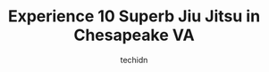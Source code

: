 ---
layout: ampstory
image: https://i0.wp.com/www.depkes.org/wp-content/uploads/2023/06/jiu-jitsu-0-in-chesapeake-va-1685871548.jpeg?resize=640,853
author: techidn
featured: false
description: Discover the impressive array of Jiu Jitsu options in Chesapeake VA, where you can find 10 of the largest Jiu Jitsu establishments in the area. From renowned classics to hidden gems, Chesape
title: Experience 10 Superb Jiu Jitsu in Chesapeake VA
cover:
   title: Experience 10 Superb Jiu Jitsu in Chesapeake VA
   subtitle: Rickpate
   background: https://www.depkes.org/wp-content/uploads/2023/06/jiu-jitsu-0-in-chesapeake-va-1685871548.jpeg

pages: 
 - layout: thirds
   top: <h1>#1 Master Hwangs World Class Tae Kwon Do</h1>
   bottom: "<p>My daughter has been attending Master Hwangs classes for the past year and a half and has grown so much with her discipline and self-control. The staff and leadership ha</p>"
   background: https://www.depkes.org/wp-content/uploads/2023/06/jiu-jitsu-1-in-chesapeake-va-1685871549.jpeg
   backgroundblur: true
 - layout: thirds
   top: <h1>#2 TIGER Academy of Martial Arts</h1>
   bottom: "<p>Cant say enough good things about this place! My son was very defiant, rude and argumentive. We enrolled him in karate at about age 7, then jujitsu later. Hes now almos</p>"
   background: https://www.depkes.org/wp-content/uploads/2023/06/jiu-jitsu-2-in-chesapeake-va-1685871550.jpeg
   cta:
      link: https://www.depkes.org/blog/experience-10-superb-jiu-jitsu-in-chesapeake-va/
      text: Experience 10 Superb Jiu Jitsu in Chesapeake VA
 - layout: thirds
   top: <h1>#3 Virginia TaeKwonDo & Jiu-Jitsu Academy</h1>
   bottom: "<p>1245 Cedar Rd, Chesapeake, VA 23322, United States</p>"
   background: https://www.depkes.org/wp-content/uploads/2023/06/jiu-jitsu-3-in-chesapeake-va-1685871550.png
   cta:
      link: https://www.depkes.org/blog/experience-10-superb-jiu-jitsu-in-chesapeake-va/
      text: Experience 10 Superb Jiu Jitsu in Chesapeake VA
 - layout: thirds
   top: <h1>#4 Bushido Mixed Martial Arts</h1>
   bottom: "<p>6031 High St W, Portsmouth, VA 23703, United States</p>"
   background: https://images.unsplash.com/photo-1546497974-b213c9efb599?ixlib=rb-4.0.3&ixid=MnwxMjA3fDB8MHxwaG90by1wYWdlfHx8fGVufDB8fHx8&auto=format&fit=crop&w=640&h=853&q=80
   cta:
      link: https://www.depkes.org/blog/experience-10-superb-jiu-jitsu-in-chesapeake-va/
      text: Experience 10 Superb Jiu Jitsu in Chesapeake VA
 - layout: thirds
   top: <h1>#5 Gustavo Machado Brazilian Jiu Jitsu Chesapeake</h1>
   bottom: "<p>108 W Kegman Rd suite 102, Chesapeake, VA 23322, United States</p>"
   background: https://images.unsplash.com/photo-1541356665065-22676f35dd40?ixlib=rb-4.0.3&ixid=MnwxMjA3fDB8MHxwaG90by1wYWdlfHx8fGVufDB8fHx8&auto=format&fit=crop&w=640&h=853&q=80
   cta:
      link: https://www.depkes.org/blog/experience-10-superb-jiu-jitsu-in-chesapeake-va/
      text: Experience 10 Superb Jiu Jitsu in Chesapeake VA
 - layout: thirds
   top: <h1>#6 King Tiger Martial Arts</h1>
   bottom: "<p>565 Cedar Rd #11, Chesapeake, VA 23322, United States</p>"
   background: https://images.unsplash.com/photo-1518640467707-6811f4a6ab73?ixlib=rb-4.0.3&ixid=MnwxMjA3fDB8MHxwaG90by1wYWdlfHx8fGVufDB8fHx8&auto=format&fit=crop&w=640&h=853&q=80
   cta:
      link: https://www.depkes.org/blog/experience-10-superb-jiu-jitsu-in-chesapeake-va/
      text: Experience 10 Superb Jiu Jitsu in Chesapeake VA
 - layout: thirds
   top: <h1>#7 Virginia Martial Arts Center</h1>
   bottom: "<p>3325 Taylor Rd, Chesapeake, VA 23321, United States</p>"
   background: https://images.unsplash.com/photo-1489648022186-8f49310909a0?ixlib=rb-4.0.3&ixid=MnwxMjA3fDB8MHxwaG90by1wYWdlfHx8fGVufDB8fHx8&auto=format&fit=crop&w=640&h=853&q=80
   cta:
      link: https://www.depkes.org/blog/experience-10-superb-jiu-jitsu-in-chesapeake-va/
      text: Experience 10 Superb Jiu Jitsu in Chesapeake VA
 - layout: thirds
   middle: Continue reading...
   background: https://plus.unsplash.com/premium_photo-1664640458616-3c74f8cb4589?ixlib=rb-4.0.3&ixid=MnwxMjA3fDB8MHxwaG90by1wYWdlfHx8fGVufDB8fHx8&auto=format&fit=crop&w=640&h=853&q=80
   cta:
      link: https://www.depkes.org/blog/experience-10-superb-jiu-jitsu-in-chesapeake-va/
      text: Experience 10 Superb Jiu Jitsu in Chesapeake VA
      
---